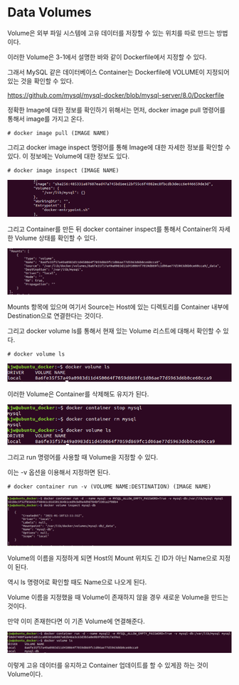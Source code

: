 # Data Volumes

Volume은 외부 파일 시스템에 고유 데이터를 저장할 수 있는 위치를 따로 만드는 방법이다.

이러한 Volume은 3-1에서 설명한 바와 같이 Dockerfile에서 지정할 수 있다.

그래서 MySQL 같은 데이터베이스 Container는 Dockerfile에 VOLUME이 지정되어 있는 것을 확인할 수 있다.

https://github.com/mysql/mysql-docker/blob/mysql-server/8.0/Dockerfile

정확한 Image에 대한 정보를 확인하기 위해서는 먼저, docker image pull 명령어를 통해서 image를 가지고 온다.

```
# docker image pull (IMAGE NAME)
```

그리고 docker image inspect 명령어를 통해 Image에 대한 자세한 정보를 확인할 수 있다. 이 정보에는 Volume에 대한 정보도 있다.

```
# docker image inspect (IMAGE NAME)
```

![image1](https://github.com/kjo26619/Docker/blob/main/Chapter4/Image/volume1.PNG)

그리고 Container를 만든 뒤 docker container inspect를 통해서 Container의 자세한 Volume 상태를 확인할 수 있다.

![image2](https://github.com/kjo26619/Docker/blob/main/Chapter4/Image/volume2.PNG)

Mounts 항목에 있으며 여기서 Source는 Host에 있는 디렉토리를 Container 내부에 Destination으로 연결한다는 것이다.

그리고 docker volume ls를 통해서 현재 있는 Volume 리스트에 대해서 확인할 수 있다.

```
# docker volume ls
```

![image3](https://github.com/kjo26619/Docker/blob/main/Chapter4/Image/volume3.PNG)

이러한 Volume은 Container를 삭제해도 유지가 된다.

![image4](https://github.com/kjo26619/Docker/blob/main/Chapter4/Image/volume4.PNG)

그리고 run 명령어를 사용할 때 Volume을 지정할 수 있다.

이는 -v 옵션을 이용해서 지정하면 된다.

```
# docker container run -v (VOLUME NAME:DESTINATION) (IMAGE NAME)
```

![image5](https://github.com/kjo26619/Docker/blob/main/Chapter4/Image/volume5.PNG)

Volume의 이름을 지정하게 되면 Host의 Mount 위치도 긴 ID가 아닌 Name으로 지정이 된다.

역시 ls 명령어로 확인할 때도 Name으로 나오게 된다.

Volume 이름을 지정했을 때 Volume이 존재하지 않을 경우 새로운 Volume을 만드는 것이다.

만약 이미 존재한다면 이 기존 Volume에 연결해준다.

![image6](https://github.com/kjo26619/Docker/blob/main/Chapter4/Image/volume6.PNG)

이렇게 고유 데이터를 유지하고 Container 업데이트를 할 수 있게끔 하는 것이 Volume이다.

